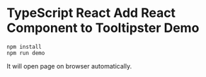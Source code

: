 TypeScript React Add React Component to Tooltipster Demo
=================================

```
npm install
npm run demo
```

It will open page on browser automatically.
